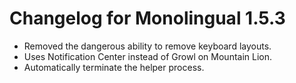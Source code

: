 Changelog for Monolingual 1.5.3
===============================

* Removed the dangerous ability to remove keyboard layouts.
* Uses Notification Center instead of Growl on Mountain Lion.
* Automatically terminate the helper process.
